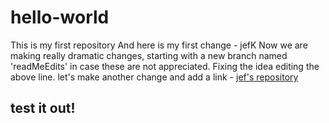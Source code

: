 # hello-world
This is my first repository
And here is my first change - jefK
Now we are making really dramatic changes, starting with a new branch named 'readMeEdits' in case these are not appreciated.
Fixing the idea editing the above line.
let's make another change and add a link - [jef's repository](https://github.com/jeffkalmanek)

## test it out!